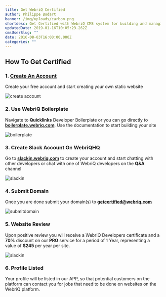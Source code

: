 ```yaml
---
title: Get WebriQ Certified
author: Philippe Bodart
banner: /img/uploads/carbon.png
shortdesc: Get Certified with WebriQ CMS system for building and managing Static Pages
updatedDate: 2019-01-16T10:05:23.262Z
cmsUserSlug: ""
date: 2016-08-03T16:00:00.000Z
categories: ""
---
```


## How To Get Certified

### 1. [Create An Account](http://app.webriq.com/sites/create)

Create your free account and start creating your own static website

![create account](  /img/uploads/register.jpg)

### 2. Use WebriQ Boilerplate

Navigate to **Quicklinks** Developer  Boilerplate or you can go   directly to [**boilerplate.webriq.com**](http://boilerplate.webriq.com/). Use the documentation to start building your site

![boilerplate](/img/uploads/boiler.jpg)

### 3. Create Slack Account On WebriQHQ

Go to [**slackin.webriq.com**](http://slackin.webriq.com/) to create your account and start chatting with other developers or chat with one of WebriQ developers on the **Q&amp;A** channel

![slackin]( /img/uploads/createacctslack.jpg)

### 4. Submit Domain

Once you are done submit your domain(s) to [**getcertified@webriq.com**](mailto:getcertified@webriq.com)

![submitdomain](/img/uploads/submitdomain.jpg)

### 5. Website Review
Upon positive review you will receive a WebriQ Developers certificate and a **70%** discount on our **PRO** service for a period of 1 Year, representing a value of **$245** per year per site.

![slackin](/img/uploads/review.jpg)

### 6. Profile Listed

Your profile will be listed in our APP, so that potential customers on the platform can contact you for jobs that need to be done on websites on the WebriQ platform.












